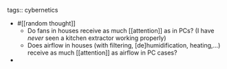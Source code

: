 tags:: cybernetics

- #[[random thought]] 
  * Do fans in houses receive as much [[attention]] as in PCs? (I have _never_ seen a kitchen extractor working properly)
  * Does airflow in houses (with filtering, [de]humidification, heating,…) receive as much [[attention]] as airflow in PC cases?
-